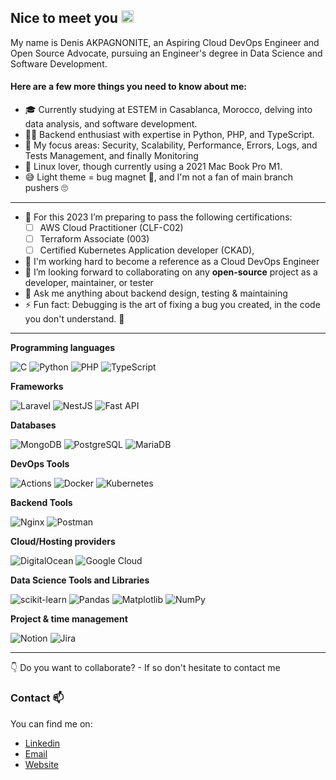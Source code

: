## Nice to meet you <img src="https://media.giphy.com/media/hvRJCLFzcasrR4ia7z/giphy.gif" width="20px">

My name is Denis AKPAGNONITE, an Aspiring Cloud DevOps Engineer and Open Source Advocate, pursuing an Engineer's degree in Data Science and Software Development.
#### Here are a few more things you need to know about me: 
* 🎓 Currently studying at ESTEM in Casablanca, Morocco, delving into data analysis, and software development.
* 👨‍💻 Backend enthusiast with expertise in Python, PHP, and TypeScript.
* 💼 My focus areas: Security, Scalability, Performance, Errors, Logs, and Tests Management, and finally Monitoring
* 🐧 Linux lover, though currently using a 2021 Mac Book Pro M1.
* 😅 Light theme = bug magnet 🤣, and I'm not a fan of main branch pushers 🙄

---
- 🌱 For this 2023 I’m preparing to pass the following certifications:
  - [ ] AWS Cloud Practitioner (CLF-C02)
  - [ ] Terraform Associate (003)
  - [ ] Certified Kubernetes Application developer (CKAD),
- 🎯 I'm working hard to become a reference as a Cloud DevOps Engineer
- 👯 I’m looking forward to collaborating on any **open-source** project as a developer, maintainer, or tester
- 💬 Ask me anything about backend design, testing & maintaining
- ⚡ Fun fact: Debugging is the art of fixing a bug you created, in the code you don't understand. 🙈

---
**Programming languages**

![C](https://img.shields.io/badge/c-%2300599C.svg?style=for-the-badge&logo=c&logoColor=white)  ![Python](https://img.shields.io/badge/python-%2314354C.svg?style=for-the-badge&logo=python&logoColor=yellow) ![PHP](https://img.shields.io/badge/php-%23777BB4.svg?style=for-the-badge&logo=php&logoColor=white) ![TypeScript](https://img.shields.io/badge/typescript-%23007ACC.svg?style=for-the-badge&logo=typescript&logoColor=white) 

**Frameworks**

![Laravel](https://img.shields.io/badge/laravel-%23FF2D20.svg?style=for-the-badge&logo=laravel&logoColor=white) ![NestJS](https://img.shields.io/badge/nestjs-%23E0234E.svg?style=for-the-badge&logo=nestjs&logoColor=white) ![Fast API](https://img.shields.io/badge/fastapi-FCC624.svg?style=for-the-badge&logo=fastapi&logoColor=white)

**Databases**

![MongoDB](https://img.shields.io/badge/MongoDB-%234ea94b.svg?style=for-the-badge&logo=mongodb&logoColor=white) ![PostgreSQL](https://img.shields.io/badge/postgres-%23316192.svg?style=for-the-badge&logo=postgresql&logoColor=white) ![MariaDB](https://img.shields.io/badge/MariaDB-003545?style=for-the-badge&logo=mariadb&logoColor=white)

**DevOps Tools**

![Actions](https://img.shields.io/badge/githubactions-%232671E5.svg?style=for-the-badge&logo=githubactions&logoColor=white) ![Docker](https://img.shields.io/badge/docker-%230db7ed.svg?style=for-the-badge&logo=docker&logoColor=white) ![Kubernetes](https://img.shields.io/badge/kubernetes-%23326ce5.svg?style=for-the-badge&logo=kubernetes&logoColor=white)

**Backend Tools**

![Nginx](https://img.shields.io/badge/nginx-%23009639.svg?style=for-the-badge&logo=nginx&logoColor=white) ![Postman](https://img.shields.io/badge/Postman-FF5C37?style=for-the-badge&logo=postman&logoColor=white)

**Cloud/Hosting providers**

![DigitalOcean](https://img.shields.io/badge/DigitalOcean-%230167ff.svg?style=for-the-badge&logo=digitalOcean&logoColor=white) ![Google Cloud](https://img.shields.io/badge/GoogleCloud-%234285F4.svg?style=for-the-badge&logo=google-cloud&logoColor=white)

**Data Science Tools and Libraries**

![scikit-learn](https://img.shields.io/badge/scikit--learn-%23F7931E.svg?style=for-the-badge&logo=scikit-learn&logoColor=white) ![Pandas](https://img.shields.io/badge/pandas-%23150458.svg?style=for-the-badge&logo=pandas&logoColor=white) ![Matplotlib](https://img.shields.io/badge/Matplotlib-%23ffffff.svg?style=for-the-badge&logo=Matplotlib&logoColor=black) ![NumPy](https://img.shields.io/badge/numpy-%23013243.svg?style=for-the-badge&logo=numpy&logoColor=white)

**Project & time management**

![Notion](https://img.shields.io/badge/Notion-%23000000.svg?style=for-the-badge&logo=notion&logoColor=white) ![Jira](https://img.shields.io/badge/jira-%230A0FFF.svg?style=for-the-badge&logo=jira&logoColor=white) 

---
:point_down: Do you want to collaborate? - If so don't hesitate to contact me 

### Contact 📫
You can find me on:
* [Linkedin](https://www.linkedin.com/in/denis-akpagnonite-49868b171/)
* [Email](mailto:akpagnonited@outlook.com)
* [Website](https://denisakp.me/)


